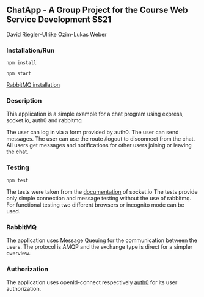 ## ChatApp - A Group Project for the Course Web Service Development SS21
David Riegler-Ulrike Ozim-Lukas Weber

### Installation/Run

```
npm install
```

```
npm start
```

[RabbitMQ installation](https://www.rabbitmq.com/download.html)

### Description

This application is a simple example for a chat program using express, socket.io, auth0 and rabbitmq

The user can log in via a form provided by auth0.
The user can send messages.
The user can use the route /logout to disconnect from the chat.
All users get messages and notifications for other users joining or leaving the chat.

### Testing

```
npm test
```
The tests were taken from the [documentation](https://socket.io/docs/v4/testing/) of socket.io
The tests provide only simple connection and message testing without the use of rabbitmq.
For functional testing two different browsers or incognito mode can be used.

### RabbitMQ

The application uses Message Queuing for the communication between the users.
The protocol is AMQP and the exchange type is direct for a simpler overview.

### Authorization

The application uses openId-connect respectively [auth0](https://auth0.com/) for its user authorization.
